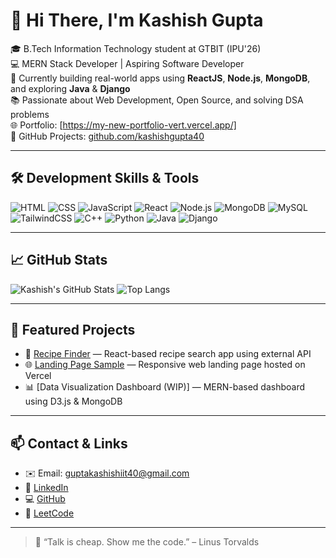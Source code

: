 # 👋 Hi There, I'm Kashish Gupta

🎓 B.Tech Information Technology student at GTBIT (IPU'26)  
💻 MERN Stack Developer | Aspiring Software Developer  
🚀 Currently building real-world apps using **ReactJS**, **Node.js**, **MongoDB**, and exploring **Java** & **Django**  
📚 Passionate about Web Development, Open Source, and solving DSA problems  
🌐 Portfolio: [https://my-new-portfolio-vert.vercel.app/]  
📁 GitHub Projects: [github.com/kashishgupta40](https://github.com/kashishgupta40)

---

## 🛠️ Development Skills & Tools

![HTML](https://img.shields.io/badge/-HTML5-orange?logo=html5)
![CSS](https://img.shields.io/badge/-CSS3-blue?logo=css3)
![JavaScript](https://img.shields.io/badge/-JavaScript-yellow?logo=javascript)
![React](https://img.shields.io/badge/-React-black?logo=react)
![Node.js](https://img.shields.io/badge/-Node.js-339933?logo=node.js)
![MongoDB](https://img.shields.io/badge/-MongoDB-darkgreen?logo=mongodb)
![MySQL](https://img.shields.io/badge/-MySQL-blue?logo=mysql)
![TailwindCSS](https://img.shields.io/badge/-TailwindCSS-38b2ac?logo=tailwind-css)
![C++](https://img.shields.io/badge/-C++-00599C?logo=c%2B%2B)
![Python](https://img.shields.io/badge/-Python-yellow?logo=python)
![Java](https://img.shields.io/badge/-Java-red?logo=java)
![Django](https://img.shields.io/badge/-Django-darkgreen?logo=django)

---

## 📈 GitHub Stats

![Kashish's GitHub Stats](https://github-readme-stats.vercel.app/api?username=kashishgupta40&show_icons=true&theme=tokyonight)
![Top Langs](https://github-readme-stats.vercel.app/api/top-langs/?username=kashishgupta40&layout=compact&theme=tokyonight)

---

## 🚀 Featured Projects

- 🔎 [Recipe Finder](https://github.com/kashishgupta40/recipe-finder) — React-based recipe search app using external API  
- 🌐 [Landing Page Sample](https://github.com/kashishgupta40/landing-page-sample) — Responsive web landing page hosted on Vercel   
- 📊 [Data Visualization Dashboard (WIP)] — MERN-based dashboard using D3.js & MongoDB  

---

## 📫 Contact & Links

- ✉️ Email: [guptakashishiit40@gmail.com](mailto:guptakashishiit40@gmail.com)  
- 💼 [LinkedIn](https://www.linkedin.com/in/kashish-gupta-064575260/)  
- 💻 [GitHub](https://github.com/kashishgupta40)  
- 🧠 [LeetCode](https://leetcode.com/u/kashishgupta40/)

---

> 💬 “Talk is cheap. Show me the code.” – Linus Torvalds
